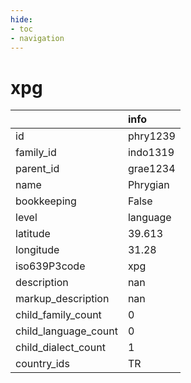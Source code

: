 ```yaml
---
hide:
- toc
- navigation
---
```

# xpg
|                      | info     |
|:---------------------|:---------|
| id                   | phry1239 |
| family_id            | indo1319 |
| parent_id            | grae1234 |
| name                 | Phrygian |
| bookkeeping          | False    |
| level                | language |
| latitude             | 39.613   |
| longitude            | 31.28    |
| iso639P3code         | xpg      |
| description          | nan      |
| markup_description   | nan      |
| child_family_count   | 0        |
| child_language_count | 0        |
| child_dialect_count  | 1        |
| country_ids          | TR       |